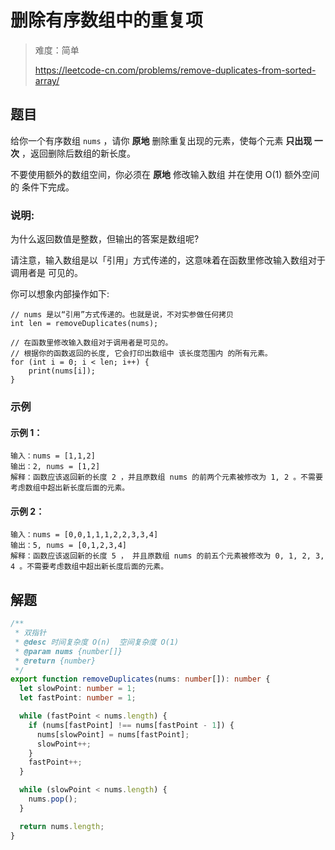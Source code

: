 # 删除有序数组中的重复项

> 难度：简单
>
> https://leetcode-cn.com/problems/remove-duplicates-from-sorted-array/

## 题目

给你一个有序数组 `nums` ，请你 **原地** 删除重复出现的元素，使每个元素 **只出现
一次** ，返回删除后数组的新长度。

不要使用额外的数组空间，你必须在 **原地** 修改输入数组 并在使用 O(1) 额外空间的
条件下完成。

### 说明:

为什么返回数值是整数，但输出的答案是数组呢?

请注意，输入数组是以「引用」方式传递的，这意味着在函数里修改输入数组对于调用者是
可见的。

你可以想象内部操作如下:

```
// nums 是以“引用”方式传递的。也就是说，不对实参做任何拷贝
int len = removeDuplicates(nums);

// 在函数里修改输入数组对于调用者是可见的。
// 根据你的函数返回的长度, 它会打印出数组中 该长度范围内 的所有元素。
for (int i = 0; i < len; i++) {
    print(nums[i]);
}
```

### 示例

#### 示例 1：

```
输入：nums = [1,1,2]
输出：2, nums = [1,2]
解释：函数应该返回新的长度 2 ，并且原数组 nums 的前两个元素被修改为 1, 2 。不需要考虑数组中超出新长度后面的元素。
```

#### 示例 2：

```
输入：nums = [0,0,1,1,1,2,2,3,3,4]
输出：5, nums = [0,1,2,3,4]
解释：函数应该返回新的长度 5 ， 并且原数组 nums 的前五个元素被修改为 0, 1, 2, 3, 4 。不需要考虑数组中超出新长度后面的元素。
```

## 解题

```typescript
/**
 * 双指针
 * @desc 时间复杂度 O(n)  空间复杂度 O(1)
 * @param nums {number[]}
 * @return {number}
 */
export function removeDuplicates(nums: number[]): number {
  let slowPoint: number = 1;
  let fastPoint: number = 1;

  while (fastPoint < nums.length) {
    if (nums[fastPoint] !== nums[fastPoint - 1]) {
      nums[slowPoint] = nums[fastPoint];
      slowPoint++;
    }
    fastPoint++;
  }

  while (slowPoint < nums.length) {
    nums.pop();
  }

  return nums.length;
}
```
